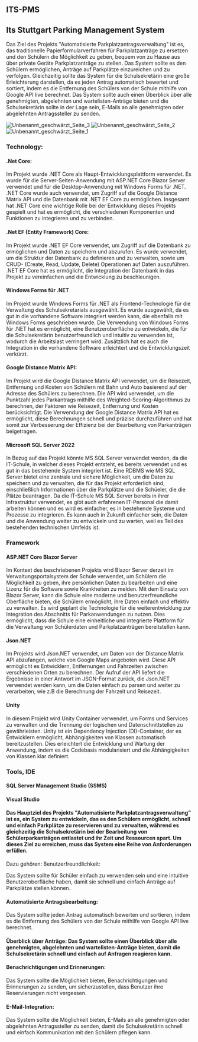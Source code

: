## ITS-PMS
## Its Stuttgart Parking Management System

Das Ziel des Projekts "Automatisierte Parkplatzantragsverwaltung" ist es, das traditionelle Papierformularverfahren für Parkplatzanträge zu ersetzen und den Schülern die Möglichkeit zu geben, bequem von zu Hause aus über private Geräte Parkplatzanträge zu stellen. 
Das System sollte es den Schülern ermöglichen, Anträge auf Parkplätze einzureichen und zu verfolgen. 
Gleichzeitig sollte das System für die Schulsekretärin eine große Erleichterung darstellen, da es jeden Antrag automatisch bewertet und sortiert, indem es die Entfernung des Schülers von der Schule mithilfe von Google API live berechnet. 
Das System sollte auch einen Überblick über alle genehmigten, abgelehnten und wartelisten-Anträge bieten und die Schulsekretärin sollte in der Lage sein, E-Mails an alle genehmigten oder abgelehnten Antragssteller zu senden.

![Unbenannt_geschwärzt_Seite_3](https://user-images.githubusercontent.com/77732765/213553915-db4e3cb8-d9ff-4e4b-b847-4e41945e7243.png)
![Unbenannt_geschwärzt_Seite_2](https://user-images.githubusercontent.com/77732765/213553923-dc3d6524-99b6-488e-b592-c4093a6df965.png)
![Unbenannt_geschwärzt_Seite_1](https://user-images.githubusercontent.com/77732765/213553925-f10e2ae0-48ee-4acc-945e-8ab3db5630e3.png)


### Technology:

#### .Net Core:

Im Projekt wurde .NET Core als Haupt-Entwicklungsplattform verwendet. Es wurde für die Server-Seiten-Anwendung mit ASP.NET Core Blazor Server verwendet und für die Desktop-Anwendung mit Windows Forms für .NET. .NET Core wurde auch verwendet, um Zugriff auf die Google Distance Matrix API und die Datenbank mit .NET EF Core zu ermöglichen. Insgesamt hat .NET Core eine wichtige Rolle bei der Entwicklung dieses Projekts gespielt und hat es ermöglicht, die verschiedenen Komponenten und Funktionen zu integrieren und zu verbinden.

####	.Net EF (Entity Framework) Core: 

Im Projekt wurde .NET EF Core verwendet, um Zugriff auf die Datenbank zu ermöglichen und Daten zu speichern und abzurufen. Es wurde verwendet, um die Struktur der Datenbank zu definieren und zu verwalten, sowie um CRUD- (Create, Read, Update, Delete) Operationen auf Daten auszuführen. .NET EF Core hat es ermöglicht, die Integration der Datenbank in das Projekt zu vereinfachen und die Entwicklung zu beschleunigen.

####	Windows Forms für .NET

Im Projekt wurde Windows Forms für .NET als Frontend-Technologie für die Verwaltung des Schulsekretariats ausgewählt. Es wurde ausgewählt, da es gut in die vorhandene Software integriert werden kann, die ebenfalls mit Windows Forms geschrieben wurde. Die Verwendung von Windows Forms für .NET hat es ermöglicht, eine Benutzeroberfläche zu entwickeln, die für die Schulsekretärin benutzerfreundlich und intuitiv zu verwenden ist, wodurch die Arbeitslast verringert wird. Zusätzlich hat es auch die Integration in die vorhandene Software erleichtert und die Entwicklungszeit verkürzt.

####	Google Distance Matrix API:

Im Projekt wird die Google Distance Matrix API verwendet, um die Reisezeit, Entfernung und Kosten von Schülern mit Bahn und Auto basierend auf der Adresse des Schülers zu berechnen. Die API wird verwendet, um die Punktzahl jedes Parkantrags mithilfe des Weighted-Scoring-Algorithmus zu berechnen, der Faktoren wie Reisezeit, Entfernung und Kosten berücksichtigt. Die Verwendung der Google Distance Matrix API hat es ermöglicht, diese Berechnungen schnell und präzise durchzuführen und hat somit zur Verbesserung der Effizienz bei der Bearbeitung von Parkanträgen beigetragen.



####	Microsoft SQL Server 2022

In Bezug auf das Projekt könnte MS SQL Server verwendet werden, da die IT-Schule, in welcher dieses Projekt entsteht, es bereits verwendet und es gut in das bestehende System integriert ist. Eine RDBMS wie MS SQL Server bietet eine zentrale und sichere Möglichkeit, um die Daten zu speichern und zu verwalten, die für das Projekt erforderlich sind, einschließlich Informationen über die Parkplätze und die Schüeler, die die Plätze beantragen. Da die IT-Schule MS SQL Server bereits in ihrer Infrastruktur verwendet, es gibt auch erfahrenen IT-Personal die damit arbeiten können und es wird es einfacher, es in bestehende Systeme und Prozesse zu integrieren. Es kann auch in Zukunft einfacher sein, die Daten und die Anwendung weiter zu entwickeln und zu warten, weil es Teil des bestehenden technischen Umfelds ist.

### Framework

#### ASP.NET Core Blazor Server

Im Kontext des beschriebenen Projekts wird Blazor Server derzeit im Verwaltungsportalsystem der Schule verwendet, um Schülern die Möglichkeit zu geben, ihre persönlichen Daten zu bearbeiten und eine Lizenz für die Software sowie Krankheiten zu melden. Mit dem Einsatz von Blazor Server, kann die Schule eine moderne und benutzerfreundliche Oberfläche bieten, die Schülern ermöglicht, ihre Daten einfach und effektiv zu verwalten. Es wird geplant die Technologie für die weiterentwicklung zur Integration des Abschnitts für Parkanwendungen zu nutzen. Dies ermöglicht, dass die Schule eine einheitliche und integrierte Plattform für die Verwaltung von Schülerdaten und Parkplatzanträgen bereitstellen kann.

####	Json.NET

Im Projekts wird Json.NET verwendet, um Daten von der Distance Matrix API abzufangen, welche von Google Maps angeboten wird. Diese API ermöglicht es Entwicklern, Entfernungen und Fahrzeiten zwischen verschiedenen Orten zu berechnen. Der Aufruf der API liefert die Ergebnisse in einer Antwort im JSON-Format zurück, die Json.NET verwendet werden kann, um die Daten einfach zu parsen und weiter zu verarbeiten, wie z.B die Berechnung der Fahrzeit und Reisezeit.

####	Unity

In diesem Projekt wird Unity Container verwendet, um Forms und Services zu verwalten und die Trennung der logischen und Datenschnittstellen zu gewährleisten. Unity ist ein Dependency Injection (DI)-Container, der es Entwicklern ermöglicht, Abhängigkeiten von Klassen automatisch bereitzustellen. Dies erleichtert die Entwicklung und Wartung der Anwendung, indem es die Codebasis modularisiert und die Abhängigkeiten von Klassen klar definiert.
### Tools, IDE
####	SQL Server Management Studio (SSMS)
####	Visual Studio

#### Das Hauptziel des Projekts "Automatisierte Parkplatzantragsverwaltung" ist es, ein System zu entwickeln, das es den Schülern ermöglicht, schnell und einfach Parkplätze zu reservieren und zu verwalten, während es gleichzeitig die Schulsekretärin bei der Bearbeitung von Schülerparkanträgen entlastet und ihr Zeit und Ressourcen spart. Um dieses Ziel zu erreichen, muss das System eine Reihe von Anforderungen erfüllen. 


Dazu gehören: 
 Benutzerfreundlichkeit: 

Das System sollte für Schüler einfach zu verwenden sein und eine intuitive Benutzeroberfläche haben, damit sie schnell und einfach Anträge auf Parkplätze stellen können. 

####	Automatisierte Antragsbearbeitung:

Das System sollte jeden Antrag automatisch bewerten und sortieren, indem es die Entfernung des Schülers von der Schule mithilfe von Google API live berechnet. 

####	Überblick über Anträge: Das System sollte einen Überblick über alle genehmigten, abgelehnten und wartelisten-Anträge bieten, damit die Schulsekretärin schnell und einfach auf Anfragen reagieren kann. 

####	Benachrichtigungen und Erinnerungen: 

Das System sollte die Möglichkeit bieten, Benachrichtigungen und Erinnerungen zu senden, um sicherzustellen, dass Benutzer ihre Reservierungen nicht vergessen. 

####	E-Mail-Integration: 

Das System sollte die Möglichkeit bieten, E-Mails an alle genehmigten oder abgelehnten Antragssteller zu senden, damit die Schulsekretärin schnell und einfach Kommunikation mit den Schülern pflegen kann.
